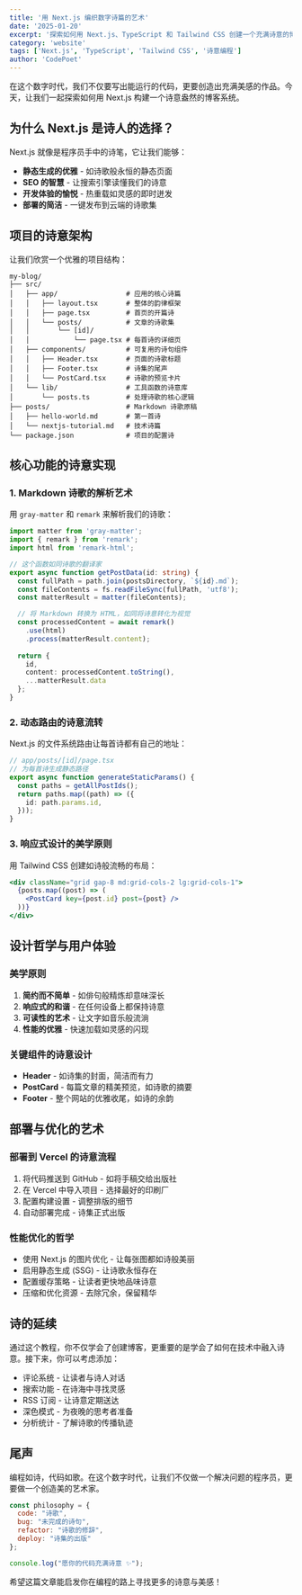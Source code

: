 ```yaml
---
title: '用 Next.js 编织数字诗篇的艺术'
date: '2025-01-20'
excerpt: '探索如何用 Next.js、TypeScript 和 Tailwind CSS 创建一个充满诗意的博客系统，让技术与美学完美融合。'
category: 'website'
tags: ['Next.js', 'TypeScript', 'Tailwind CSS', '诗意编程']
author: 'CodePoet'
---
```


在这个数字时代，我们不仅要写出能运行的代码，更要创造出充满美感的作品。今天，让我们一起探索如何用 Next.js 构建一个诗意盎然的博客系统。

## 为什么 Next.js 是诗人的选择？

Next.js 就像是程序员手中的诗笔，它让我们能够：

- **静态生成的优雅** - 如诗歌般永恒的静态页面
- **SEO 的智慧** - 让搜索引擎读懂我们的诗意
- **开发体验的愉悦** - 热重载如灵感的即时迸发
- **部署的简洁** - 一键发布到云端的诗歌集

## 项目的诗意架构

让我们欣赏一个优雅的项目结构：

```
my-blog/
├── src/
│   ├── app/                 # 应用的核心诗篇
│   │   ├── layout.tsx       # 整体的韵律框架
│   │   ├── page.tsx         # 首页的开篇诗
│   │   └── posts/           # 文章的诗歌集
│   │       └── [id]/
│   │           └── page.tsx # 每首诗的详细页
│   ├── components/          # 可复用的诗句组件
│   │   ├── Header.tsx       # 页面的诗歌标题
│   │   ├── Footer.tsx       # 诗集的尾声
│   │   └── PostCard.tsx     # 诗歌的预览卡片
│   └── lib/                 # 工具函数的诗意库
│       └── posts.ts         # 处理诗歌的核心逻辑
├── posts/                   # Markdown 诗歌原稿
│   ├── hello-world.md       # 第一首诗
│   └── nextjs-tutorial.md   # 技术诗篇
└── package.json             # 项目的配置诗
```

## 核心功能的诗意实现

### 1. Markdown 诗歌的解析艺术

用 `gray-matter` 和 `remark` 来解析我们的诗歌：

```typescript
import matter from 'gray-matter';
import { remark } from 'remark';
import html from 'remark-html';

// 这个函数如同诗歌的翻译家
export async function getPostData(id: string) {
  const fullPath = path.join(postsDirectory, `${id}.md`);
  const fileContents = fs.readFileSync(fullPath, 'utf8');
  const matterResult = matter(fileContents);

  // 将 Markdown 转换为 HTML，如同将诗意转化为视觉
  const processedContent = await remark()
    .use(html)
    .process(matterResult.content);
  
  return {
    id,
    content: processedContent.toString(),
    ...matterResult.data
  };
}
```

### 2. 动态路由的诗意流转

Next.js 的文件系统路由让每首诗都有自己的地址：

```typescript
// app/posts/[id]/page.tsx
// 为每首诗生成静态路径
export async function generateStaticParams() {
  const paths = getAllPostIds();
  return paths.map((path) => ({
    id: path.params.id,
  }));
}
```

### 3. 响应式设计的美学原则

用 Tailwind CSS 创建如诗般流畅的布局：

```jsx
<div className="grid gap-8 md:grid-cols-2 lg:grid-cols-1">
  {posts.map((post) => (
    <PostCard key={post.id} post={post} />
  ))}
</div>
```

## 设计哲学与用户体验

### 美学原则

1. **简约而不简单** - 如俳句般精炼却意味深长
2. **响应式的和谐** - 在任何设备上都保持诗意
3. **可读性的艺术** - 让文字如音乐般流淌
4. **性能的优雅** - 快速加载如灵感的闪现

### 关键组件的诗意设计

- **Header** - 如诗集的封面，简洁而有力
- **PostCard** - 每篇文章的精美预览，如诗歌的摘要
- **Footer** - 整个网站的优雅收尾，如诗的余韵

## 部署与优化的艺术

### 部署到 Vercel 的诗意流程

1. 将代码推送到 GitHub - 如将手稿交给出版社
2. 在 Vercel 中导入项目 - 选择最好的印刷厂
3. 配置构建设置 - 调整排版的细节
4. 自动部署完成 - 诗集正式出版

### 性能优化的哲学

- 使用 Next.js 的图片优化 - 让每张图都如诗般美丽
- 启用静态生成 (SSG) - 让诗歌永恒存在
- 配置缓存策略 - 让读者更快地品味诗意
- 压缩和优化资源 - 去除冗余，保留精华

## 诗的延续

通过这个教程，你不仅学会了创建博客，更重要的是学会了如何在技术中融入诗意。接下来，你可以考虑添加：

- 评论系统 - 让读者与诗人对话
- 搜索功能 - 在诗海中寻找灵感
- RSS 订阅 - 让诗意定期送达
- 深色模式 - 为夜晚的思考者准备
- 分析统计 - 了解诗歌的传播轨迹

## 尾声

编程如诗，代码如歌。在这个数字时代，让我们不仅做一个解决问题的程序员，更要做一个创造美的艺术家。

```javascript
const philosophy = {
  code: "诗歌",
  bug: "未完成的诗句",
  refactor: "诗歌的修辞",
  deploy: "诗集的出版"
};

console.log("愿你的代码充满诗意 ✨");
```

希望这篇文章能启发你在编程的路上寻找更多的诗意与美感！
